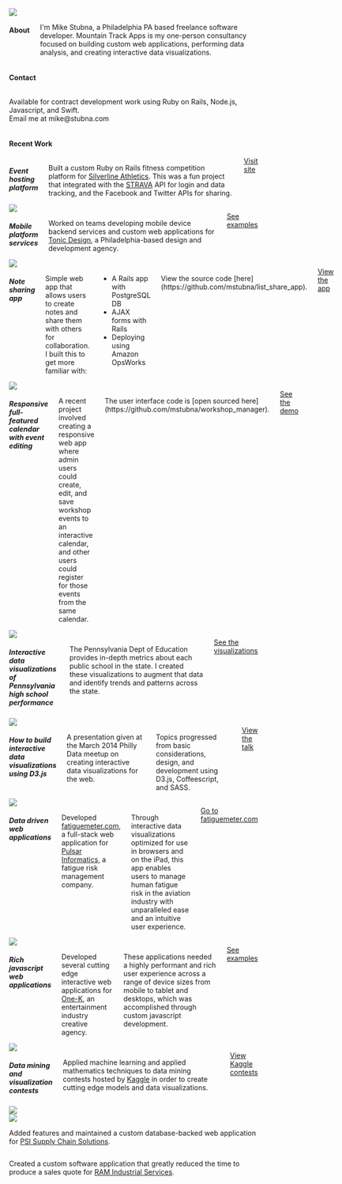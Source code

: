 <div class="container">
  <div class="row header">
  	<div class="medium-6 small-12 columns">
  	  <img src='images/logo_med_no_bg.png'>
  	</div>
  	<div class="medium-5 small-12 medium-offset-1 columns">
  	  <h4>About</h4>
  	  <p>I'm Mike Stubna, a Philadelphia PA based freelance software developer. Mountain Track Apps is my one-person consultancy focused on building custom web applications, performing data analysis, and creating interactive data visualizations.
  	</div>
  </div>

  <div class="row">
    <div class="small-12 columns">
      <h4>Contact</h4>
    </div>
  </div>
  <div class="row contact">
    <div class="small-12 columns">
      <p>Available for contract development work using Ruby on Rails, Node.js, Javascript, and Swift.<br>
      Email me at <span>mike@stubna.com</span></p>
    </div>
  </div>

  <div class="row">
    <div class="small-12 columns">
      <h4>Recent Work</h4>
    </div>
  </div>

  <div class="project row">
    <div class="small-12 medium-7 columns">
      <h5>Event hosting platform</h5>
      <p>Built a custom Ruby on Rails fitness competition platform for <a href="http://silverlineathletics.com/">Silverline Athletics</a>. This was a fun project that integrated with the <a href="https://www.strava.com/" target="_blank">STRAVA</a> API for login and data tracking, and the Facebook and Twitter APIs for sharing.</p>
      <a href="https://silverlinechallenges.com/events/marine-corps-marathon-2015/" target="_blank" class="button small radius">Visit site</a>
    </div>
    <div class="small-12 medium-5 columns">
      <a href="https://silverlinechallenges.com/events/marine-corps-marathon-2015/" target="_blank"><img src='images/silverline.png'></a>
    </div>
  </div>

  <div class="project row">
    <div class="small-12 medium-7 columns">
      <h5>Mobile platform services</h5>
      <p>Worked on teams developing mobile device backend services and custom web applications for <a href="http://tonicdesign.com/">Tonic Design</a>, a Philadelphia-based design and development agency.</p>
      <a href="http://tonicdesign.com/" target="_blank" class="button small radius">See examples</a>
    </div>
    <div class="small-12 medium-5 columns">
      <a href="http://tonicdesign.com/" target="_blank"><img src='images/tonic.png'></a>
    </div>
  </div>

  <div class="project row">
    <div class="small-12 medium-7 columns">
      <h5>Note sharing app</h5>
      <p>
        Simple web app that allows users to create notes and share them with others for collaboration. I built this to get more familiar with:
      </p>
      <ul>
        <li>A Rails app with PostgreSQL DB</li>
        <li>AJAX forms with Rails</li>
        <li>Deploying using Amazon OpsWorks</li>
      </ul>
      <p>
        View the source code [here](https://github.com/mstubna/list_share_app).
      </p>
      <a href="http://sharemynotes.co" class="button small radius">View the app</a>
    </div>
    <div class="small-12 medium-5 columns">
      <a href="http://sharemynotes.co"><img src='images/note_share_app.png'></a>
    </div>
  </div>

  <div class="project row">
    <div class="small-12 medium-7 columns">
      <h5>Responsive full-featured calendar with event editing</h5>
      <p>
        A recent project involved creating a responsive web app where admin users could create, edit, and save workshop events to an interactive calendar, and other users could register for those events from the same calendar.
      </p>
      <p>
        The user interface code is [open sourced here](https://github.com/mstubna/workshop_manager).
      </p>
      <a href="http://workshopmanager.s3-website-us-east-1.amazonaws.com" class="button small radius">See the demo</a>
    </div>
    <div class="small-12 medium-5 columns">
      <a href="http://workshopmanager.s3-website-us-east-1.amazonaws.com"><img src='images/workshop_manager.png'></a>
    </div>
  </div>

  <div class="project row">
    <div class="small-12 medium-7 columns">
      <h5>Interactive data visualizations of Pennsylvania high school performance</h5>
      <p>
        The Pennsylvania Dept of Education provides in-depth metrics about each public school in the state. I created these visualizations to augment that data and identify trends and patterns across the state.
      </p>
      <a href="pa_schools" class="button small radius">See the visualizations</a>
    </div>
    <div class="small-12 medium-5 columns">
      <a href="pa_schools"><img src='images/pa_schools.png'></a>
    </div>
  </div>

  <div class="project row">
    <div class="small-12 medium-7 columns">
      <h5>How to build interactive data visualizations using D3.js</h5>
      <p>A presentation given at the March 2014 Philly Data meetup on creating interactive data visualizations for the web.</p>
      <p>Topics progressed from basic considerations, design, and development using D3.js, Coffeescript, and SASS.</p>
      <a href="data_viz" class="button small radius">View the talk</a>
    </div>
    <div class="small-12 medium-5 columns">
      <a href="data_viz"><img src='images/data_viz_3.png'></a>
    </div>
  </div>

  <div class="project row">
    <div class="small-12 medium-7 columns">
      <h5>Data driven web applications</h5>
      <p>Developed <a href="http://fatiguemeter.com" target="_blank">fatiguemeter.com</a>, a full-stack web application for <a href="http://pulsarinformatics.com" target="_blank">Pulsar Informatics</a>, a fatigue risk management company.</p>
      <p>Through interactive data visualizations optimized for use in browsers and on the iPad, this app enables users to manage human fatigue risk in the aviation industry with unparalleled ease and an intuitive user experience.</p>
      <a href="http://fatiguemeter.com" target="_blank" class="button small radius">Go to fatiguemeter.com</a>
    </div>
    <div class="small-12 left medium-4 columns">
      <a href="http://fatiguemeter.com" target="_blank"><img src='images/fatigue_meter.png'></a>
    </div>
  </div>

  <div class="project row">
    <div class="small-12 medium-7 columns">
      <h5>Rich javascript web applications</h5>
      <p>Developed several cutting edge interactive web applications for <a href="http://one-k.com">One-K</a>, an entertainment industry creative agency.</p>
      <p>These applications needed a highly performant and rich user experience across a range of device sizes from mobile to tablet and desktops, which was accomplished through custom javascript development.</p>
      <a href="http://work.one-k.com/" target="_blank" class="button small radius">See examples</a>
    </div>
    <div class="small-12 medium-5 columns">
      <a href="http://http://work.one-k.com/" target="_blank"><img src='images/one_k_mos.png'></a>
    </div>
  </div>

  <div class="project row">
    <div class="small-12 medium-4 columns">
      <h5>Data mining and visualization contests</h5>
    	<p>Applied machine learning and applied mathematics techniques to data mining contests hosted by <a href="http://www.kaggle.com" target="_blank">Kaggle</a> in order to create cutting edge models and data visualizations.</p>
      <a href="http://www.kaggle.com/users/50679/mike-stubna" target="_blank" class="button small radius">View Kaggle contests</a>
    </div>
    <div class="small-6 medium-4 columns">
      <a href="https://www.kaggle.com/c/harvard-business-review-vision-statement-prospect/prospector#120" target="_blank"><img src='images/kaggle_2.png'></a>
    </div>
    <div class="small-6 medium-4 columns">
      <a href="https://www.kaggle.com/c/harvard-business-review-vision-statement-prospect/prospector#120" target="_blank"><img src='images/kaggle.png'></a>
    </div>
  </div>

  <div class="project row">
    <div class="small-12 columns">
  	 <p>Added features and maintained a custom database-backed web application for <a href="http://www.psiscs.com" target="_blank">PSI Supply Chain Solutions</a>.</p>
    </div>
  </div>
  <div class="project row">
    <div class="small-12 columns">
  	 <p>Created a custom software application that greatly reduced the time to produce a sales quote for <a href="http://ramindustrialservices.com/" target="_blank">RAM Industrial Services</a>.</p>
    </div>
  </div>

</div>
